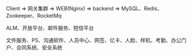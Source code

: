Client  => 网关集群 => WEB(Nginx) => backend => MySQL、Redis、Zookeeper、RocketMq

ALM、开放平台、邮件服务、短信平台

文件服务、PS、沟通软件、人员中心、网签、亿卡、人脸、样机、考勤、办公门户、合同系统、安全系统
